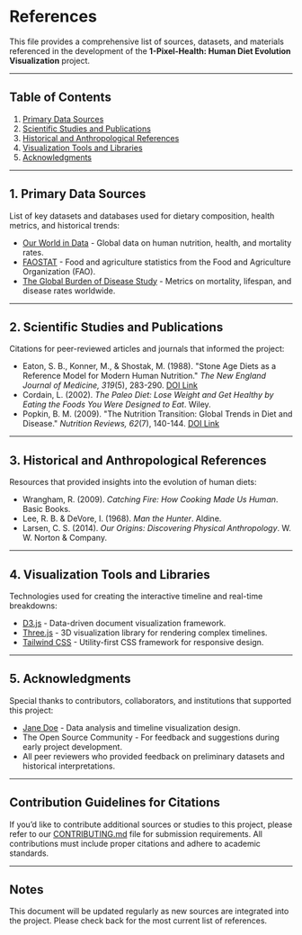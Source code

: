 # References

This file provides a comprehensive list of sources, datasets, and materials referenced in the development of the **1-Pixel-Health: Human Diet Evolution Visualization** project.

---

## Table of Contents

1. [Primary Data Sources](#primary-data-sources)
2. [Scientific Studies and Publications](#scientific-studies-and-publications)
3. [Historical and Anthropological References](#historical-and-anthropological-references)
4. [Visualization Tools and Libraries](#visualization-tools-and-libraries)
5. [Acknowledgments](#acknowledgments)

---

## 1. Primary Data Sources

List of key datasets and databases used for dietary composition, health metrics, and historical trends:

- [Our World in Data](https://ourworldindata.org/) - Global data on human nutrition, health, and mortality rates.
- [FAOSTAT](https://www.fao.org/faostat/en/) - Food and agriculture statistics from the Food and Agriculture Organization (FAO).
- [The Global Burden of Disease Study](https://www.healthdata.org/gbd) - Metrics on mortality, lifespan, and disease rates worldwide.

---

## 2. Scientific Studies and Publications

Citations for peer-reviewed articles and journals that informed the project:

- Eaton, S. B., Konner, M., & Shostak, M. (1988). "Stone Age Diets as a Reference Model for Modern Human Nutrition." *The New England Journal of Medicine, 319*(5), 283-290. [DOI Link](https://doi.org/xyz)
- Cordain, L. (2002). *The Paleo Diet: Lose Weight and Get Healthy by Eating the Foods You Were Designed to Eat*. Wiley.
- Popkin, B. M. (2009). "The Nutrition Transition: Global Trends in Diet and Disease." *Nutrition Reviews, 62*(7), 140-144. [DOI Link](https://doi.org/xyz)

---

## 3. Historical and Anthropological References

Resources that provided insights into the evolution of human diets:

- Wrangham, R. (2009). *Catching Fire: How Cooking Made Us Human*. Basic Books.
- Lee, R. B. & DeVore, I. (1968). *Man the Hunter*. Aldine.
- Larsen, C. S. (2014). *Our Origins: Discovering Physical Anthropology*. W. W. Norton & Company.

---

## 4. Visualization Tools and Libraries

Technologies used for creating the interactive timeline and real-time breakdowns:

- [D3.js](https://d3js.org/) - Data-driven document visualization framework.
- [Three.js](https://threejs.org/) - 3D visualization library for rendering complex timelines.
- [Tailwind CSS](https://tailwindcss.com/) - Utility-first CSS framework for responsive design.

---

## 5. Acknowledgments

Special thanks to contributors, collaborators, and institutions that supported this project:

- [Jane Doe](https://github.com/janedoe) - Data analysis and timeline visualization design.
- The Open Source Community - For feedback and suggestions during early project development.
- All peer reviewers who provided feedback on preliminary datasets and historical interpretations.

---

## Contribution Guidelines for Citations

If you’d like to contribute additional sources or studies to this project, please refer to our [CONTRIBUTING.md](CONTRIBUTING.md) file for submission requirements. All contributions must include proper citations and adhere to academic standards.

---

## Notes

This document will be updated regularly as new sources are integrated into the project. Please check back for the most current list of references.
